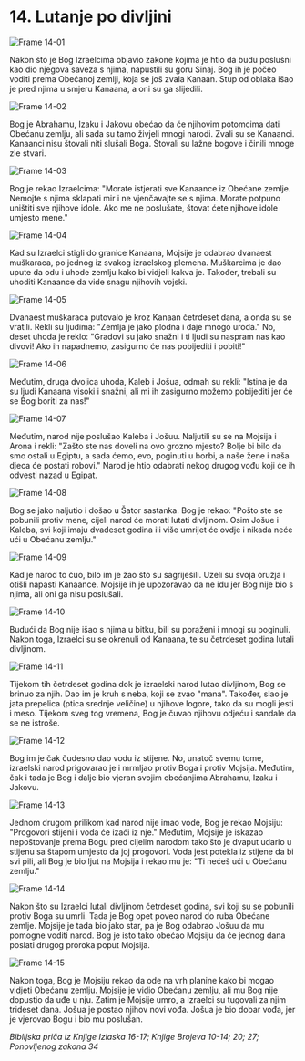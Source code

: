 # 14. Lutanje po divljini

![Frame 14-01](https://cdn.door43.org/obs/jpg/360px/obs-en-14-01.jpg)

Nakon što je Bog Izraelcima objavio zakone kojima je htio da budu poslušni kao dio njegova saveza s njima, napustili su goru Sinaj. Bog ih je počeo voditi prema Obećanoj zemlji, koja se još zvala Kanaan. Stup od oblaka išao je pred njima u smjeru Kanaana, a oni su ga slijedili.

![Frame 14-02](https://cdn.door43.org/obs/jpg/360px/obs-en-14-02.jpg)

Bog je Abrahamu, Izaku i Jakovu obećao da će njihovim potomcima dati Obećanu zemlju, ali sada su tamo živjeli mnogi narodi. Zvali su se Kanaanci. Kanaanci nisu štovali niti slušali Boga. Štovali su lažne bogove i činili mnoge zle stvari.

![Frame 14-03](https://cdn.door43.org/obs/jpg/360px/obs-en-14-03.jpg)

Bog je rekao Izraelcima: "Morate istjerati sve Kanaance iz Obećane zemlje. Nemojte s njima sklapati mir i ne vjenčavajte se s njima. Morate potpuno uništiti sve njihove idole. Ako me ne poslušate, štovat ćete njihove idole umjesto mene."

![Frame 14-04](https://cdn.door43.org/obs/jpg/360px/obs-en-14-04.jpg)

Kad su Izraelci stigli do granice Kanaana, Mojsije je odabrao dvanaest muškaraca, po jednog iz svakog izraelskog plemena. Muškarcima je dao upute da odu i uhode zemlju kako bi vidjeli kakva je. Također, trebali su uhoditi Kanaance da vide snagu njihovih vojski.

![Frame 14-05](https://cdn.door43.org/obs/jpg/360px/obs-en-14-05.jpg)

Dvanaest muškaraca putovalo je kroz Kanaan četrdeset dana, a onda su se vratili. Rekli su ljudima: "Zemlja je jako plodna i daje mnogo uroda." No, deset uhoda je reklo: "Gradovi su jako snažni i ti ljudi su naspram nas kao divovi! Ako ih napadnemo, zasigurno će nas pobijediti i pobiti!"

![Frame 14-06](https://cdn.door43.org/obs/jpg/360px/obs-en-14-06.jpg)

Međutim, druga dvojica uhoda, Kaleb i Jošua, odmah su rekli: "Istina je da su ljudi Kanaana visoki i snažni, ali mi ih zasigurno možemo pobijediti jer će se Bog boriti za nas!"

![Frame 14-07](https://cdn.door43.org/obs/jpg/360px/obs-en-14-07.jpg)

Međutim, narod nije poslušao Kaleba i Jošuu. Naljutili su se na Mojsija i Arona i rekli: "Zašto ste nas doveli na ovo grozno mjesto? Bolje bi bilo da smo ostali u Egiptu, a sada ćemo, evo, poginuti u borbi, a naše žene i naša djeca će postati robovi." Narod je htio odabrati nekog drugog vođu koji će ih odvesti nazad u Egipat.

![Frame 14-08](https://cdn.door43.org/obs/jpg/360px/obs-en-14-08.jpg)

Bog se jako naljutio i došao u Šator sastanka. Bog je rekao: "Pošto ste se pobunili protiv mene, cijeli narod će morati lutati divljinom. Osim Jošue i Kaleba, svi koji imaju dvadeset godina ili više umrijet će ovdje i nikada neće ući u Obećanu zemlju."

![Frame 14-09](https://cdn.door43.org/obs/jpg/360px/obs-en-14-09.jpg)

Kad je narod to čuo, bilo im je žao što su sagriješili. Uzeli su svoja oružja i otišli napasti Kanaance. Mojsije ih je upozoravao da ne idu jer Bog nije bio s njima, ali oni ga nisu poslušali.

![Frame 14-10](https://cdn.door43.org/obs/jpg/360px/obs-en-14-10.jpg)

Budući da Bog nije išao s njima u bitku, bili su poraženi i mnogi su poginuli. Nakon toga, Izraelci su se okrenuli od Kanaana, te su četrdeset godina lutali divljinom.

![Frame 14-11](https://cdn.door43.org/obs/jpg/360px/obs-en-14-11.jpg)

Tijekom tih četrdeset godina dok je izraelski narod lutao divljinom, Bog se brinuo za njih. Dao im je kruh s neba, koji se zvao "mana". Također, slao je jata prepelica (ptica srednje veličine) u njihove logore, tako da su mogli jesti i meso. Tijekom sveg tog vremena, Bog je čuvao njihovu odjeću i sandale da se ne istroše.

![Frame 14-12](https://cdn.door43.org/obs/jpg/360px/obs-en-14-12.jpg)

Bog im je čak čudesno dao vodu iz stijene. No, unatoč svemu tome, izraelski narod prigovarao je i mrmljao protiv Boga i protiv Mojsija. Međutim, čak i tada je Bog i dalje bio vjeran svojim obećanjima Abrahamu, Izaku i Jakovu.

![Frame 14-13](https://cdn.door43.org/obs/jpg/360px/obs-en-14-13.jpg)

Jednom drugom prilikom kad narod nije imao vode, Bog je rekao Mojsiju: "Progovori stijeni i voda će izaći iz nje." Međutim, Mojsije je iskazao nepoštovanje prema Bogu pred cijelim narodom tako što je dvaput udario u stijenu sa štapom umjesto da joj progovori. Voda jest potekla iz stijene da bi svi pili, ali Bog je bio ljut na Mojsija i rekao mu je: "Ti nećeš ući u Obećanu zemlju."

![Frame 14-14](https://cdn.door43.org/obs/jpg/360px/obs-en-14-14.jpg)

Nakon što su Izraelci lutali divljinom četrdeset godina, svi koji su se pobunili protiv Boga su umrli. Tada je Bog opet poveo narod do ruba Obećane zemlje. Mojsije je tada bio jako star, pa je Bog odabrao Jošuu da mu pomogne voditi narod. Bog je isto tako obećao Mojsiju da će jednog dana poslati drugog proroka poput Mojsija.

![Frame 14-15](https://cdn.door43.org/obs/jpg/360px/obs-en-14-15.jpg)

Nakon toga, Bog je Mojsiju rekao da ode na vrh planine kako bi mogao vidjeti Obećanu zemlju. Mojsije je vidio Obećanu zemlju, ali mu Bog nije dopustio da uđe u nju. Zatim je Mojsije umro, a Izraelci su tugovali za njim trideset dana. Jošua je postao njihov novi vođa. Jošua je bio dobar vođa, jer je vjerovao Bogu i bio mu poslušan.

_Biblijska priča iz Knjige Izlaska 16-17; Knjige Brojeva 10-14; 20; 27; Ponovljenog zakona 34_
